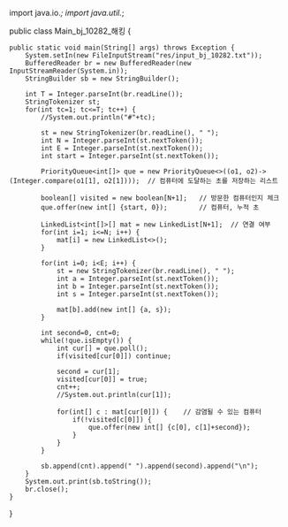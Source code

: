 



import java.io.*;
import java.util.*;

public class Main_bj_10282_해킹 {

	public static void main(String[] args) throws Exception {
		System.setIn(new FileInputStream("res/input_bj_10282.txt"));
		BufferedReader br = new BufferedReader(new InputStreamReader(System.in));
		StringBuilder sb = new StringBuilder();
		
		int T = Integer.parseInt(br.readLine());
		StringTokenizer st; 
		for(int tc=1; tc<=T; tc++) {
			//System.out.println("#"+tc);
			
			st = new StringTokenizer(br.readLine(), " ");
			int N = Integer.parseInt(st.nextToken());
			int E = Integer.parseInt(st.nextToken());
			int start = Integer.parseInt(st.nextToken());
			
			PriorityQueue<int[]> que = new PriorityQueue<>((o1, o2)->(Integer.compare(o1[1], o2[1])));	// 컴퓨터에 도달하는 초를 저장하는 리스트
			
			boolean[] visited = new boolean[N+1];	// 방문한 컴퓨터인지 체크 
			que.offer(new int[] {start, 0});		// 컴퓨터, 누적 초
			
			LinkedList<int[]>[] mat = new LinkedList[N+1];	// 연결 여부
			for(int i=1; i<=N; i++) {
				mat[i] = new LinkedList<>();
			}
			
			for(int i=0; i<E; i++) {
				st = new StringTokenizer(br.readLine(), " ");
				int a = Integer.parseInt(st.nextToken());
				int b = Integer.parseInt(st.nextToken());
				int s = Integer.parseInt(st.nextToken());
				
				mat[b].add(new int[] {a, s});
			}
			
			int second=0, cnt=0;
			while(!que.isEmpty()) {
				int cur[] = que.poll();
				if(visited[cur[0]]) continue;
				
				second = cur[1];
				visited[cur[0]] = true;
				cnt++;
				//System.out.println(cur[1]);
				
				for(int[] c : mat[cur[0]]) {	// 감염될 수 있는 컴퓨터
					if(!visited[c[0]]) {
						que.offer(new int[] {c[0], c[1]+second});
					}
				}
			}
			
			sb.append(cnt).append(" ").append(second).append("\n");
		}
		System.out.print(sb.toString());
		br.close();
	}

}
